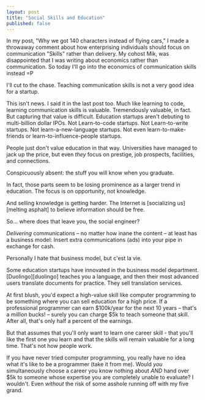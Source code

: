 ```yaml
---
layout: post
title: "Social Skills and Education"
published: false
---
```


In my post, "Why we got 140 characters instead of flying cars," I made a throwaway comment about how enterprising individuals should focus on communication "Skills" rather than delivery. My cohost Mik, was disappointed that I was writing about economics rather than communication. So today I'll go into the economics of communication skills instead =P

I'll cut to the chase. Teaching communication skills is not a very good idea for a startup. 

This isn't news. I said it in the last post too. Much like learning to code, learning communication skills is valuable. Tremendously valuable, in fact. But capturing that value is difficult. Education startups aren't debuting to multi-billion dollar IPOs. Not Learn-to-code startups. Not Learn-to-write startups. Not learn-a-new-language startups. Not even learn-to-make-friends or learn-to-influence-people startups.

People just don't value education in that way. Universities have managed to jack up the price, but even *they* focus on prestige, job prospects, facilities, and connections.

Conspicuously absent: the stuff you will know when you graduate.

In fact, those parts seem to be losing prominence as a larger trend in education. The focus is on opportunity, not knowledge.

And selling knowledge is getting harder. The Internet is [socializing us][melting asphalt] to believe information should be free.

So… where does that leave you, the social engineer?

*Delivering* communications – no matter how inane the content – at least has a business model: Insert extra communications (ads) into your pipe in exchange for cash.

Personally I hate that business model, but c'est la vie.

Some education startups have innovated in the business model department. [Duolingo][duolingo] teaches you a language, and then their most advanced users translate documents for practice. They sell translation services.

At first blush, you'd expect a high-value skill like computer programming to be something where you can sell education for a high price. If a professional programmer can earn $100k/year for the next 10 years – that's a *million* bucks! – surely you can charge $5k to teach someone that skill. After all, that's only half a percent of the earnings.

But that assumes that you'll only want to learn one career skill - that you'll like the first one you learn and that the skills will remain valuable for a long time. That's not how people work.

If you have never tried computer programming, you really have no idea what it's like to be a programmer (take it from me). Would *you* simultaneously choose a career you know nothing about *AND* hand over $5k to someone whose expertise you are completely unable to evaluate? I wouldn't. Even *without* the risk of some asshole running off with my five grand.

